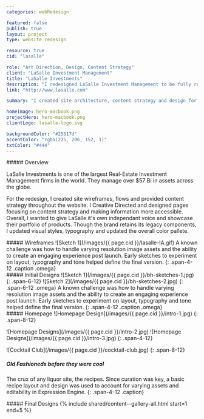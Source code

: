 ```yaml
---
categories: webRedesign

featured: false
publish: true
layout: project
type: website redesign

resource: true
cid: "lasalle"

role: "Art Direction, Design, Content Strategy"
client: "LaSalle Investment Management"
title: "LaSalle Investments"
description: "I redesigned LaSalle Investment Management to be fully responsive, more accessible and elevated the brand to a higher level. "
link: "http://www.lasalle.com"

summary: "I created site architecture, content strategy and design for LaSalle Investment Management."

homeimage: hero-macbook.png
projectHero: hero-macbook.png
clientLogo: lasalle-logo.svg

backgroundColor: "#25517d" 
accentColor: "rgba(225, 206, 152, 1)"
txtColor: "#444"
---
```

<section class="overview">
##### Overview
<article>

LaSalle Investments is one of the largest Real-Estate Investment Management firms in the world. They manage over $57 Bi in assets across the globe.

For the redesign, I created site wireframes, flows and provided content strategy throughout the website. I Creative Directed and designed pages focusing on content strategy and making information more accessible. Overall, I wanted to give LaSalle it's own independant voice and showcase their portfolio of products. Though the brand retains its legacy components, I updated visual styles, typography and updated the overall color pallete.
</article>
</section>

<section>
##### Wireframes
![Sketch 1](/images/{{ page.cid }}/lasalle-IA.gif) 
A known challenge was how to handle varying resolution image assets and the ability to create an engaging experience post launch. Early sketches to experiment on layout, typography and tone helped define the final version.
{: .span-4-12 .caption .omega}
</section>


<section>
##### Initial Designs
![Sketch 1](/images/{{ page.cid }}/bh-sketches-1.jpg) 
{: .span-6-12}
![Sketch 2](/images/{{ page.cid }}/bh-sketches-2.jpg) 
{: .span-6-12 .omega}
A known challenge was how to handle varying resolution image assets and the ability to create an engaging experience post launch. Early sketches to experiment on layout, typography and tone helped define the final version.
{: .span-4-12 .caption .omega}
</section>

<section>
##### Homepage
![Homepage Design](/images/{{ page.cid }}/intro-1.jpg) 
{: .span-8-12}

![Homepage Designs](/images/{{ page.cid }}/intro-2.jpg)
![Homepage Designs](/images/{{ page.cid }}/intro-3.jpg)
{: .span-4-12}
</section>

<section>
![Cocktail Club](/images/{{ page.cid }}/cocktail-club.jpg)
{: .span-8-12} 

##### Old Fashioneds before they were cool
The crux of any liquor site, the recipes. Since curation was key, a basic recipe layout and design was used to account for varying assets and editability in Expression Engine.
{: .span-4-12 .caption}
</section>
<section class="content--images-six gallery">
##### Final Designs
{% include shared/content--gallery-all.html start=1 end=5 %}
</section>